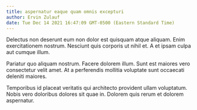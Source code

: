 ```yaml
---
title: aspernatur eaque quam omnis excepturi
author: Ervin Zulauf
date: Tue Dec 14 2021 16:47:09 GMT-0500 (Eastern Standard Time)
---
```

Delectus non deserunt eum non dolor est quisquam atque aliquam. Enim exercitationem nostrum. Nesciunt quis corporis ut nihil et. A et ipsam culpa aut cumque illum.

 Pariatur quo aliquam nostrum. Facere dolorem illum. Sunt est maiores vero consectetur velit amet. At a perferendis mollitia voluptate sunt occaecati deleniti maiores.

 Temporibus id placeat veritatis qui architecto provident ullam voluptatum. Nobis vero doloribus dolores sit quae in. Dolorem quis rerum et dolorem aspernatur.